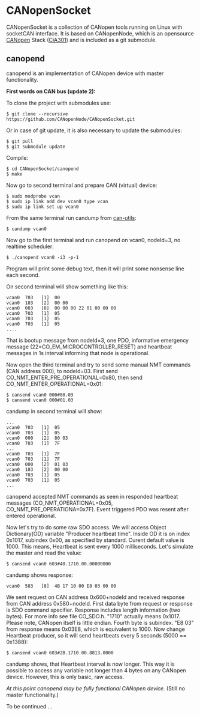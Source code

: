 CANopenSocket
=============

CANopenSocket is a collection of CANopen tools running on Linux with socketCAN interface.
It is based on CANopenNode, which is an opensource [CANopen](http://can-cia.org/) Stack ([CiA301](http://can-cia.org/standardization/technical-documents)) and is included as a git submodule.

canopend
--------

canopend is an implementation of CANopen device with master functionality.


**First words on CAN bus (update 2):**

To clone the project with submodules use:

    $ git clone --recursive https://github.com/CANopenNode/CANopenSocket.git

Or in case of git update, it is also necessary to update the submodules:

    $ git pull
    $ git submodule update

Compile:

    $ cd CANopenSocket/canopend
    $ make

Now go to second terminal and prepare CAN (virtual) device:

    $ sudo modprobe vcan
    $ sudo ip link add dev vcan0 type vcan
    $ sudo ip link set up vcan0

From the same terminal run candump from [can-utils](https://github.com/linux-can/can-utils):

    $ candump vcan0

Now go to the first terminal and run canopend on vcan0, nodeId=3, no realtime scheduler:

    $ ./canopend vcan0 -i3 -p-1

Program will print some debug text, then it will print some nonsense line each second.

On second terminal will show something like this:

    vcan0  703   [1]  00
    vcan0  183   [2]  00 00
    vcan0  083   [8]  00 00 00 22 01 00 00 00
    vcan0  703   [1]  05
    vcan0  703   [1]  05
    vcan0  703   [1]  05
    ....

That is bootup message from nodeId=3, one PDO, informative emergency message (22=CO_EM_MICROCONTROLLER_RESET) and heartbeat messages in 1s interval informing that node is operational.

Now open the third terminal and try to send some manual NMT commands (CAN address 000), to nodeId=03. First send CO_NMT_ENTER_PRE_OPERATIONAL=0x80, then send CO_NMT_ENTER_OPERATIONAL=0x01:

    $ cansend vcan0 000#80.03
    $ cansend vcan0 000#01.03

candump in second terminal will show:

    ...
    vcan0  703   [1]  05
    vcan0  703   [1]  05
    vcan0  000   [2]  80 03
    vcan0  703   [1]  7F
    ...
    vcan0  703   [1]  7F
    vcan0  703   [1]  7F
    vcan0  000   [2]  01 03
    vcan0  183   [2]  00 00
    vcan0  703   [1]  05
    vcan0  703   [1]  05
    ...

canopend accepted NMT commands as seen in responded heartbeat messages (CO_NMT_OPERATIONAL=0x05, CO_NMT_PRE_OPERATIONA=0x7F). Event triggered PDO was resent after entered operational.

Now let's try to do some raw SDO access. We will access Object Dictionary(OD) variable "Producer heartbeat time". Inside OD it is on index 0x1017, subindex 0x00, as specified by standard. Curent default value is 1000. This means, Heartbeat is sent every 1000 milliseconds. Let's simulate the master and read the value:

    $ cansend vcan0 603#40.1710.00.00000000

candump shows response:

    vcan0  583   [8]  4B 17 10 00 E8 03 00 00

We sent request on CAN address 0x600+nodeId and received response from CAN address 0x580+nodeId. First data byte from request or response is SDO command specifier. Response includes length information (two bytes). For more info see file CO_SDO.h. "1710" actually means 0x1017. Please note, CANopen itself is little endian. Fourth byte is subindex. "E8 03" from response means 0x03E8, which is equivalent to 1000. 
Now change Heartbeat producer, so it will send heartbeats every 5 seconds (5000 == 0x1388):

    $ cansend vcan0 603#2B.1710.00.8813.0000

candump shows, that Heartbeat interval is now longer.
This way it is possible to access any variable not longer than 4 bytes on any CANopen device. However, this is only basic, raw access.


*At this point canopend may be fully functional CANopen device.* (Still no master functionality.)


To be continued ...

